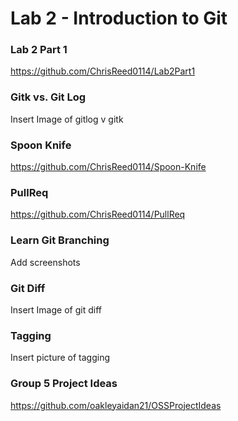 # Lab 2 - Introduction to Git

### Lab 2 Part 1

https://github.com/ChrisReed0114/Lab2Part1

### Gitk vs. Git Log

Insert Image of gitlog v gitk

### Spoon Knife

https://github.com/ChrisReed0114/Spoon-Knife

### PullReq

https://github.com/ChrisReed0114/PullReq

### Learn Git Branching

Add screenshots

### Git Diff

Insert Image of git diff

### Tagging

Insert picture of tagging

### Group 5 Project Ideas

https://github.com/oakleyaidan21/OSSProjectIdeas
